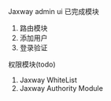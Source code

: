 Jaxway admin ui
已完成模块
1. 路由模块
2. 添加用户
3. 登录验证

权限模块(todo)
1. Jaxway WhiteList
2. Jaxway Authority Module 